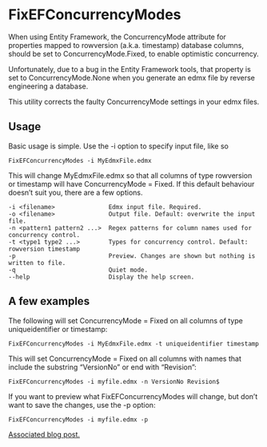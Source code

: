 FixEFConcurrencyModes
=====================

When using Entity Framework, the ConcurrencyMode attribute for properties
mapped to rowversion (a.k.a. timestamp) database columns, should be set to
ConcurrencyMode.Fixed, to enable optimistic concurrency.

Unfortunately, due to a bug in the Entity Framework tools, that property is 
set to ConcurrencyMode.None when you generate an edmx file by reverse 
engineering a database.

This utility corrects the faulty ConcurrencyMode settings in your edmx files.

Usage
-----

Basic usage is simple. Use the -i option to specify input file, like so
```
FixEFConcurrencyModes -i MyEdmxFile.edmx
```
This will change MyEdmxFile.edmx so that all columns of type rowversion or 
timestamp will have ConcurrencyMode = Fixed. If this default behaviour doesn’t 
suit you, there are a few options.

```
-i <filename>               Edmx input file. Required.
-o <filename>               Output file. Default: overwrite the input file.
-n <pattern1 pattern2 ...>  Regex patterns for column names used for concurrency control.
-t <type1 type2 ...>        Types for concurrency control. Default: rowversion timestamp
-p                          Preview. Changes are shown but nothing is written to file.
-q                          Quiet mode.
--help                      Display the help screen.
```

A few examples
--------------

The following will set ConcurrencyMode = Fixed on all columns of type uniqueidentifier or timestamp:
```
FixEFConcurrencyModes -i MyEdmxFile.edmx -t uniqueidentifier timestamp
```


This will set ConcurrencyMode = Fixed on all columns with names that include the substring “VersionNo” or end with “Revision”:
```
FixEFConcurrencyModes -i myfile.edmx -n VersionNo Revision$
```


If you want to preview what FixEFConcurrencyModes will change, but don’t want to save the changes, use the -p option:
```
FixEFConcurrencyModes -i myfile.edmx -p
```

<a href="http://blog.wezeku.com/2014/04/28/fixefconcurrencymode/" target="_blank">Associated blog post.</a>
